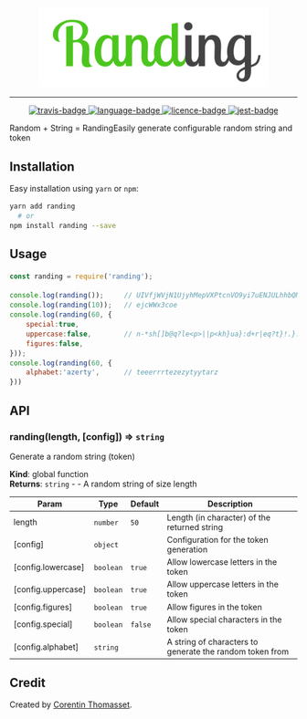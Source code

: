 <p align="center">
    <img src=".github/logo.png" alt="logo" width="400">
</p>

-------


<p align="center">
    <a href="https://travis-ci.com/CorentinTh/randing">
        <img src="https://travis-ci.com/CorentinTh/randing.svg?token=9AFtbFzoBgurrPixVEqi&branch=master" alt="travis-badge">
    </a>
    <a href="https://travis-ci.com/CorentinTh/randing">
        <img src="https://img.shields.io/github/languages/top/CorentinTh/randing.svg?style=flat" alt="language-badge">
    </a>
    <a href="LICENCE">
        <img src="https://img.shields.io/github/license/CorentinTh/randing.svg?style=flat" alt="licence-badge">
    </a>
    <a href="https://github.com/facebook/jest">
        <img src="https://img.shields.io/badge/tested_with-jest-99424f.svg" alt="jest-badge">
    </a>
</p>


Random + String = RandingEasily generate configurable random string and token 

## Installation 

Easy installation using `yarn` or `npm`:

```bash
yarn add randing
  # or
npm install randing --save
```


## Usage

```javascript
const randing = require('randing');

console.log(randing()); 	// UIVfjWVjN1UjyhMepVXPtcnVO9yi7uENJULhhbQMxpot2o2rP6
console.log(randing(10));	// ejcWWx3coe
console.log(randing(60, {
    special:true,
    uppercase:false,		// n-*sh[]b@q?le<p>||p<kh}ua}:d+r|eq?t}!.}.gl@hkgfad|t{.@:z=ujq
    figures:false,
}));
console.log(randing(60, {
    alphabet:'azerty',		// teeerrrtezezytyytarz
}))
```

## API

<!-- doc begin -->

<a name="randing"></a>

### randing(length, [config]) ⇒ <code>string</code>
Generate a random string (token)

**Kind**: global function  
**Returns**: <code>string</code> - - A random string of size length  

| Param | Type | Default | Description |
| --- | --- | --- | --- |
| length | <code>number</code> | <code>50</code> | Length (in character) of the returned string |
| [config] | <code>object</code> |  | Configuration for the token generation |
| [config.lowercase] | <code>boolean</code> | <code>true</code> | Allow lowercase letters in the token |
| [config.uppercase] | <code>boolean</code> | <code>true</code> | Allow uppercase letters in the token |
| [config.figures] | <code>boolean</code> | <code>true</code> | Allow figures in the token |
| [config.special] | <code>boolean</code> | <code>false</code> | Allow special characters in the token |
| [config.alphabet] | <code>string</code> |  | A string of characters to generate the random token from |



<!-- doc end -->

## Credit

Created by [Corentin Thomasset](corentin-thomasset.fr). 
